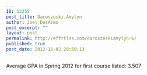 ```yaml
---
ID: 12255
post_title: Daroszeski,Amylyn
author: Joel DesArmo
post_excerpt: ""
layout: post
permalink: http://effrtlss.com/daroszeskiamylyn-6/
published: true
post_date: 2012-11-02 20:50:13
---
```

<p>Average GPA in Spring 2012 for first course listed: 3.507</p>